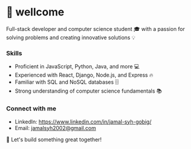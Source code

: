 # 🚀 wellcome

Full-stack developer and computer science student 🎓 with a passion for solving problems and creating innovative solutions 💡

### Skills
- Proficient in JavaScript, Python, Java, and more 💻
- Experienced with React, Django, Node.js, and Express 🔥
- Familiar with SQL and NoSQL databases 🗄️
- Strong understanding of computer science fundamentals 📚

### Connect with me
- LinkedIn: https://www.linkedin.com/in/jamal-syh-gobig/
- Email: jamalsyh2002@gmail.com

🚀 Let's build something great together!
